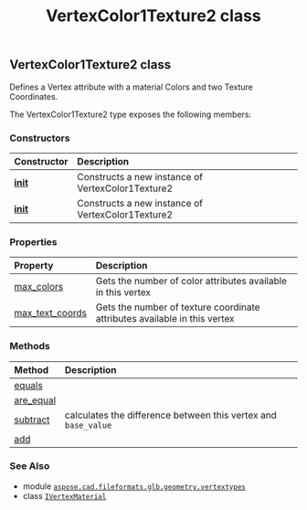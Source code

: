 ﻿---
title: VertexColor1Texture2 class
second_title: Aspose.CAD for Python via .NET API References
description: 
type: docs
weight: 70
url: /python-net/aspose.cad.fileformats.glb.geometry.vertextypes/vertexcolor1texture2/
is_root: false
---

## VertexColor1Texture2 class

Defines a Vertex attribute with a material Colors and two Texture Coordinates.



The VertexColor1Texture2 type exposes the following members:

### Constructors
| Constructor | Description |
| :- | :- |
| [__init__](/cad/python-net/aspose.cad.fileformats.glb.geometry.vertextypes/vertexcolor1texture2/__init__/#aspose.cad.fileformats.glb.geometry.vertextypes.IVertexMaterial) | Constructs a new instance of VertexColor1Texture2 |
| [__init__](/cad/python-net/aspose.cad.fileformats.glb.geometry.vertextypes/vertexcolor1texture2/__init__/#) | Constructs a new instance of VertexColor1Texture2 |


### Properties
| Property | Description |
| :- | :- |
| [max_colors](/cad/python-net/aspose.cad.fileformats.glb.geometry.vertextypes/vertexcolor1texture2/max_colors) | Gets the number of color attributes available in this vertex |
| [max_text_coords](/cad/python-net/aspose.cad.fileformats.glb.geometry.vertextypes/vertexcolor1texture2/max_text_coords) | Gets the number of texture coordinate attributes available in this vertex |


### Methods
| Method | Description |
| :- | :- |
| [equals](/cad/python-net/aspose.cad.fileformats.glb.geometry.vertextypes/vertexcolor1texture2/equals/#aspose.cad.fileformats.glb.geometry.vertextypes.VertexColor1Texture2) |  |
| [are_equal](/cad/python-net/aspose.cad.fileformats.glb.geometry.vertextypes/vertexcolor1texture2/are_equal/#any-any) |  |
| [subtract](/cad/python-net/aspose.cad.fileformats.glb.geometry.vertextypes/vertexcolor1texture2/subtract/#aspose.cad.fileformats.glb.geometry.vertextypes.IVertexMaterial) | calculates the difference between this vertex and `base_value` |
| [add](/cad/python-net/aspose.cad.fileformats.glb.geometry.vertextypes/vertexcolor1texture2/add/#any) |  |



### See Also
* module [`aspose.cad.fileformats.glb.geometry.vertextypes`](..)
* class [`IVertexMaterial`](/cad/python-net/aspose.cad.fileformats.glb.geometry.vertextypes/ivertexmaterial)
